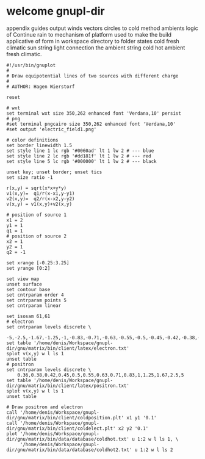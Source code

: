 # welcome gnupl-dir
appendix guides output winds vectors circles to cold method ambients logic of Continue rain to mechanism of platform used to make the build applicative of form in workspace directory to folder states cold fresh climatic sun string light connection the ambient string cold hot ambient fresh climatic.
```gnuplot
#!/usr/bin/gnuplot
#
# Draw equipotential lines of two sources with different charge
#
# AUTHOR: Hagen Wierstorf

reset

# wxt
set terminal wxt size 350,262 enhanced font 'Verdana,10' persist
# png
#set terminal pngcairo size 350,262 enhanced font 'Verdana,10'
#set output 'electric_field1.png'

# color definitions
set border linewidth 1.5
set style line 1 lc rgb '#0060ad' lt 1 lw 2 # --- blue
set style line 2 lc rgb '#dd181f' lt 1 lw 2 # --- red
set style line 5 lc rgb '#000000' lt 1 lw 2 # --- black

unset key; unset border; unset tics
set size ratio -1

r(x,y) = sqrt(x*x+y*y)
v1(x,y)=  q1/r(x-x1,y-y1)
v2(x,y)=  q2/r(x-x2,y-y2)
v(x,y) = v1(x,y)+v2(x,y)

# position of source 1
x1 = 2
y1 = 1
q1 = 1
# position of source 2
x2 = 1
y2 = 1
q2 = -1

set xrange [-0.25:3.25]
set yrange [0:2]

set view map
unset surface
set contour base
set cntrparam order 4
set cntrparam points 5
set cntrparam linear

set isosam 61,61
# electron
set cntrparam levels discrete \
    -5,-2.5,-1.67,-1.25,-1,-0.83,-0.71,-0.63,-0.55,-0.5,-0.45,-0.42,-0.38,-0.36
set table '/home/denis/Workspace/gnupl-dir/gnu/matrix/bin/client/latex/electron.txt'
splot v(x,y) w l ls 1
unset table
# positron
set cntrparam levels discrete \
    0.36,0.38,0.42,0.45,0.5,0.55,0.63,0.71,0.83,1,1.25,1.67,2.5,5
set table '/home/denis/Workspace/gnupl-dir/gnu/matrix/bin/client/latex/positron.txt'
splot v(x,y) w l ls 1
unset table

# Draw positron and electron
call '/home/denis/Workspace/gnupl-dir/gnu/matrix/bin/client/coldposition.plt' x1 y1 '0.1'
call '/home/denis/Workspace/gnupl-dir/gnu/matrix/bin/client/coldelect.plt' x2 y2 '0.1'
plot '/home/denis/Workspace/gnupl-dir/gnu/matrix/bin/data/database/coldhot.txt' u 1:2 w l ls 1, \
     '/home/denis/Workspace/gnupl-dir/gnu/matrix/bin/data/database/coldhot2.txt' u 1:2 w l ls 2
```


